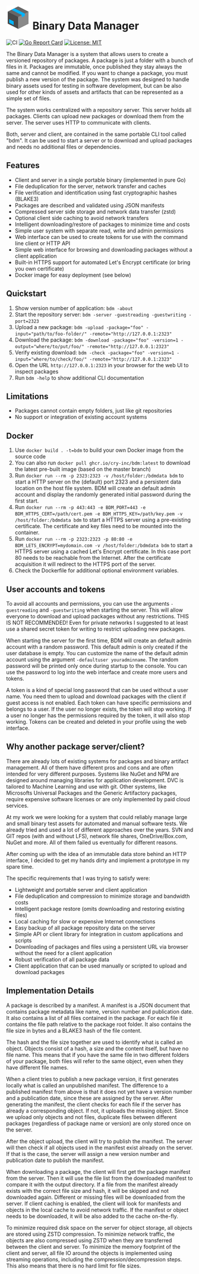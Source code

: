 # ![BDM](bdm.svg) Binary Data Manager

![CI](https://github.com/cry-inc/bdm/workflows/CI/badge.svg?branch=master)
[![Go Report Card](https://goreportcard.com/badge/github.com/cry-inc/bdm)](https://goreportcard.com/report/github.com/cry-inc/bdm)
[![License: MIT](https://img.shields.io/badge/License-MIT-blue.svg)](https://opensource.org/licenses/MIT)

The Binary Data Manager is a system that allows users to create a versioned repository of packages. A package is just a folder with a bunch of files in it. Packages are immutable, once published they stay always the same and cannot be modified. If you want to change a package, you must publish a new version of the package. The system was designed to handle binary assets used for testing in software development, but can be also used for other kinds of assets and artifacts that can be represented as a simple set of files.

The system works centralized with a repository server. This server holds all packages. Clients can upload new packages or download them from the server. The server uses HTTP to communicate with clients.

Both, server and client, are contained in the same portable CLI tool called "bdm". It can be used to start a server or to download and upload packages and needs no additional files or dependencies.

## Features

* Client and server in a single portable binary (implemented in pure Go)
* File deduplication for the server, network transfer and caches
* File verification and identification using fast cryptographic hashes (BLAKE3)
* Packages are described and validated using JSON manifests
* Compressed server side storage and network data transfer (zstd)
* Optional client side caching to avoid network transfers
* Intelligent downloading/restore of packages to minimize time and costs
* Simple user system with separate read, write and admin permissions
* Web interface can be used to create tokens for use with the command line client or HTTP API
* Simple web interface for browsing and downloading packages without a client application
* Built-in HTTPS support for automated Let's Encrypt certificate (or bring you own certificate)
* Docker image for easy deployment (see below)

## Quickstart

1. Show version number of application: `bdm -about`
2. Start the repository server: `bdm -server -guestreading -guestwriting -port=2323`
3. Upload a new package: `bdm -upload -package="foo" -input="path/to/foo-folder/" -remote="http://127.0.0.1:2323"`
4. Download the package: `bdm -download -package="foo" -version=1 -output="where/to/put/foo/" -remote="http://127.0.0.1:2323"`
5. Verify existing download: `bdm -check -package="foo" -version=1 -input="where/to/check/foo/" -remote="http://127.0.0.1:2323"`
6. Open the URL `http://127.0.0.1:2323` in your browser for the web UI to inspect packages
7. Run `bdm -help` to show additional CLI documentation

## Limitations

* Packages cannot contain empty folders, just like git repositories
* No support or integration of existing account systems

## Docker

1. Use `docker build . -t=bdm` to build your own Docker image from the source code
2. You can also run `docker pull ghcr.io/cry-inc/bdm:latest` to download the latest pre-built image (based on the master branch)
3. Run `docker run --rm -p 2323:2323 -v /host/folder:/bdmdata bdm` to start a HTTP server on the (default) port 2323 and a persistent data location on the host file system. BDM will create an default admin account and display the randomly generated initial password during the first start.
4. Run `docker run --rm -p 443:443 -e BDM_PORT=443 -e BDM_HTTPS_CERT=/path/cert.pem -e BDM_HTTPS_KEY=/path/key.pem -v /host/folder:/bdmdata bdm` to start a HTTPS server using a pre-existing certificate. The certificate and key files need to be mounted into the container.
5. Run `docker run --rm -p 2323:2323 -p 80:80 -e BDM_LETS_ENCRYPT=mydomain.com -v /host/folder:/bdmdata bdm` to start a HTTPS server using a cached Let's Encrypt certificate. In this case port 80 needs to be reachable from the Internet. After the certificate acquisition it will redirect to the HTTPS port of the server.
6. Check the Dockerfile for additional optional environment variables.

## User accounts and tokens

To avoid all accounts and permissions, you can use the arguments `-guestreading` and `-guestwriting` when starting the server. This will allow everyone to download and upload packages without any restrictions. THIS IS NOT RECOMMENDED! Even for private networks I suggested to at least use a shared secret token for writing to restrict uploading new packages.

When starting the server for the first time, BDM will create an default admin account with a random password. This default admin is only created if the user database is empty. You can customize the name of the default admin account using the argument `-defaultuser youradminname`. The random password will be printed only once during startup to the console. You can use the password to log into the web interface and create more users and tokens.

A token is a kind of special long password that can be used without a user name. You need them to upload and download packages with the client if guest access is not enabled. Each token can have specific permissions and belongs to a user. If the user no longer exists, the token will stop working. If a user no longer has the permissions required by the token, it will also stop working. Tokens can be created and deleted in your profile using the web interface.

## Why another package server/client?

There are already lots of existing systems for packages and binary artifact management. All of them have different pros and cons and are often intended for very different purposes. Systems like NuGet and NPM are designed around managing libraries for application development. DVC is tailored to Machine Learning and use with git. Other systems, like Microsofts Universal Packages and the Generic Artifactory packages, require expensive software licenses or are only implemented by paid cloud services.

At my work we were looking for a system that could reliably manage large and small binary test assets for automated and manual software tests. We already tried and used a lot of different approaches over the years. SVN and GIT repos (with and without LFS), network file shares, OneDrive/Box.com, NuGet and more. All of them failed us eventually for different reasons.

After coming up with the idea of an immutable data store behind an HTTP interface, I decided to get my hands dirty and implement a prototype in my spare time.

The specific requirements that I was trying to satisfy were:
* Lightweight and portable server and client application
* File deduplication and compression to minimize storage and bandwidth costs
* Intelligent package restore (omits downloading and restoring existing files)
* Local caching for slow or expensive Internet connections
* Easy backup of all package repository data on the server
* Simple API or client library for integration in custom applications and scripts
* Downloading of packages and files using a persistent URL via browser without the need for a client application
* Robust verification of all package data
* Client application that can be used manually or scripted to upload and download packages

## Implementation Details

A package is described by a manifest. A manifest is a JSON document that contains package metadata like name, version number and publication date. It also contains a list of all files contained in the package. For each file it contains the file path relative to the package root folder. It also contains the file size in bytes and a BLAKE3 hash of the file content.

The hash and the file size together are used to identify what is called an object. Objects consist of a hash, a size and the content itself, but have no file name. This means that if you have the same file in two different folders of your package, both files will refer to the same object, even when they have different file names.

When a client tries to publish a new package version, it first generates locally what is called an unpublished manifest. The difference to a published manifest from above is that it does not yet have a version number and a publication date, since these are assigned by the server. After generating the manifest, the client checks for each file if the server has already a corresponding object. If not, it uploads the missing object. Since we upload only objects and not files, duplicate files between different packages (regardless of package name or version) are only stored once on the server.

After the object upload, the client will try to publish the manifest. The server will then check if all objects used in the manifest exist already on the server. If that is the case, the server will assign a new version number and publication date to publish the manifest.

When downloading a package, the client will first get the package manifest from the server. Then it will use the file list from the downloaded manifest to compare it with the output directory. If a file from the manifest already exists with the correct file size and hash, it will be skipped and not downloaded again. Different or missing files will be downloaded from the server. If client caching is enabled, the client will look for manifests and objects in the local cache to avoid network traffic. If the manifest or object needs to be downloaded, it will be also added to the cache on-the-fly.

To minimize required disk space on the server for object storage, all objects are stored using ZSTD compression. To minimize network traffic, the objects are also compressed using ZSTD when they are transferred between the client and server. To minimize the memory footprint of the client and server, all file IO around the objects is implemented using streaming operations, including the compression/decompression steps. This also means that there is no hard limit for file sizes.
